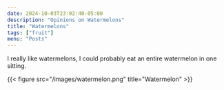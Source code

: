 ```yaml
---
date: 2024-10-03T23:02:40-05:00
description: "Opinions on Watermelons"
title: "Watermelons"
tags: ["fruit"]
menu: "Posts"
---
```


I really like watermelons, I could probably eat an entire watermelon in one sitting.

{{< figure src="/images/watermelon.png" title="Watermelon" >}}